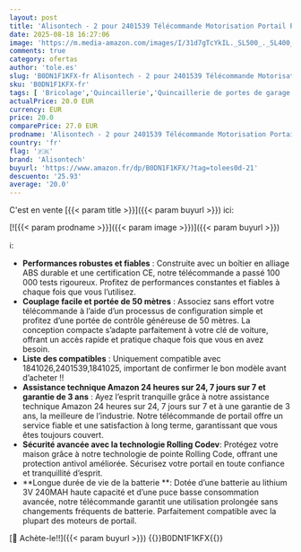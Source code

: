 ```yaml
---
layout: post
title: 'Alisontech - 2 pour 2401539 Télécommande Motorisation Portail Portes de Garage 2 Canaux 433.42MHZ Garantie de 3 Ans Batterie au Lithium Longue durée Portée Ultra-Longue portée'
date: 2025-08-18 16:27:06
image: 'https://m.media-amazon.com/images/I/31d7gTcYkIL._SL500_._SL400_.jpg'
comments: true
category: ofertas
author: 'tole.es'
slug: 'B0DN1F1KFX-fr Alisontech - 2 pour 2401539 Télécommande Motorisation...'
sku: 'B0DN1F1KFX-fr'
tags: [ 'Bricolage','Quincaillerie','Quincaillerie de portes de garage','alisontech','🇫🇷', ]
actualPrice: 20.0 EUR
currency: EUR
price: 20.0
comparePrice: 27.0 EUR
prodname: 'Alisontech - 2 pour 2401539 Télécommande Motorisation Portail Portes de Garage 2 Canaux 433.42MHZ Garantie de 3 Ans Batterie au Lithium Longue durée Portée Ultra-Longue portée'
country: 'fr'
flag: '🇫🇷'
brand: 'Alisontech'
buyurl: 'https://www.amazon.fr/dp/B0DN1F1KFX/?tag=tolees0d-21'
descuento: '25.93'
average: '20.0'
---
```


C'est en vente [{{< param title >}}]({{< param buyurl >}}) ici:

[![{{< param prodname >}}]({{< param image >}})]({{< param buyurl >}})

ℹ️:

- **Performances robustes et fiables** : Construite avec un boîtier en alliage ABS durable et une certification CE, notre télécommande a passé 100 000 tests rigoureux. Profitez de performances constantes et fiables à chaque fois que vous l’utilisez.
- **Couplage facile et portée de 50 mètres** : Associez sans effort votre télécommande à l’aide d’un processus de configuration simple et profitez d’une portée de contrôle généreuse de 50 mètres. La conception compacte s’adapte parfaitement à votre clé de voiture, offrant un accès rapide et pratique chaque fois que vous en avez besoin.
- **Liste des compatibles** : Uniquement compatible avec 1841026,2401539,1841025, important de confirmer le bon modèle avant d’acheter !!
- **Assistance technique Amazon 24 heures sur 24, 7 jours sur 7 et garantie de 3 ans** : Ayez l’esprit tranquille grâce à notre assistance technique Amazon 24 heures sur 24, 7 jours sur 7 et à une garantie de 3 ans, la meilleure de l’industrie. Notre télécommande de portail offre un service fiable et une satisfaction à long terme, garantissant que vous êtes toujours couvert.
- **Sécurité avancée avec la technologie Rolling Codev**: Protégez votre maison grâce à notre technologie de pointe Rolling Code, offrant une protection antivol améliorée. Sécurisez votre portail en toute confiance et tranquillité d’esprit.
- **Longue durée de vie de la batterie **: Dotée d’une batterie au lithium 3V 240MAH haute capacité et d’une puce basse consommation avancée, notre télécommande garantit une utilisation prolongée sans changements fréquents de batterie. Parfaitement compatible avec la plupart des moteurs de portail.

[🛒 Achète-le!!]({{< param buyurl >}})
{{<world>}}B0DN1F1KFX{{</world>}}
